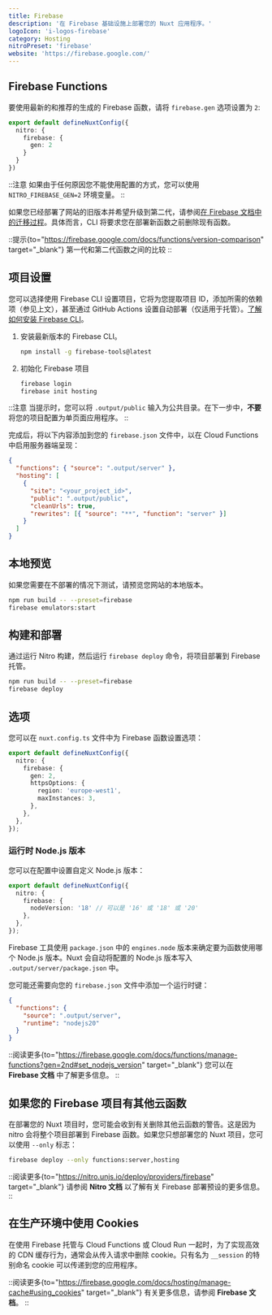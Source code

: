 ```yaml
---
title: Firebase
description: '在 Firebase 基础设施上部署您的 Nuxt 应用程序。'
logoIcon: 'i-logos-firebase'
category: Hosting
nitroPreset: 'firebase'
website: 'https://firebase.google.com/'
---
```


## Firebase Functions

要使用最新的和推荐的生成的 Firebase 函数，请将 `firebase.gen` 选项设置为 `2`:

```ts [nuxt.config.ts]
export default defineNuxtConfig({
  nitro: {
    firebase: {
      gen: 2
    }
  }
})
```

::注意
如果由于任何原因您不能使用配置的方式，您可以使用 `NITRO_FIREBASE_GEN=2` 环境变量。
::

如果您已经部署了网站的旧版本并希望升级到第二代，请参阅[在 Firebase 文档中的迁移过程](https://firebase.google.com/docs/functions/2nd-gen-upgrade)。具体而言，CLI 将要求您在部署新函数之前删除现有函数。

::提示{to="https://firebase.google.com/docs/functions/version-comparison" target="_blank"}
第一代和第二代函数之间的比较
::

## 项目设置

您可以选择使用 Firebase CLI 设置项目，它将为您提取项目 ID，添加所需的依赖项（参见上文），甚至通过 GitHub Actions 设置自动部署（仅适用于托管）。[了解如何安装 Firebase CLI](https://firebase.google.com/docs/cli#windows-npm)。

1. 安装最新版本的 Firebase CLI。

    ```bash [命令行]
    npm install -g firebase-tools@latest
    ```

2. 初始化 Firebase 项目

    ```bash [命令行]
    firebase login
    firebase init hosting
    ```

::注意
当提示时，您可以将 `.output/public` 输入为公共目录。在下一步中，**不要**将您的项目配置为单页面应用程序。
::

完成后，将以下内容添加到您的 `firebase.json` 文件中，以在 Cloud Functions 中启用服务器端呈现：

```json [firebase.json]
{
  "functions": { "source": ".output/server" },
  "hosting": [
    {
      "site": "<your_project_id>",
      "public": ".output/public",
      "cleanUrls": true,
      "rewrites": [{ "source": "**", "function": "server" }]
    }
  ]
}
```

## 本地预览

如果您需要在不部署的情况下测试，请预览您网站的本地版本。

```bash
npm run build -- --preset=firebase
firebase emulators:start
```

## 构建和部署

通过运行 Nitro 构建，然后运行 `firebase deploy` 命令，将项目部署到 Firebase 托管。

```bash
npm run build -- --preset=firebase
firebase deploy
```

## 选项

您可以在 `nuxt.config.ts` 文件中为 Firebase 函数设置选项：

```ts [nuxt.config.ts]
export default defineNuxtConfig({
  nitro: {
    firebase: {
      gen: 2,
      httpsOptions: {
        region: 'europe-west1',
        maxInstances: 3,
      },
    },
  },
});
```

### 运行时 Node.js 版本

您可以在配置中设置自定义 Node.js 版本：

```ts [nuxt.config.ts]
export default defineNuxtConfig({
  nitro: {
    firebase: {
      nodeVersion: '18' // 可以是 '16' 或 '18' 或 '20'
    },
  },
});
```

Firebase 工具使用 `package.json` 中的 `engines.node` 版本来确定要为函数使用哪个 Node.js 版本。Nuxt 会自动将配置的 Node.js 版本写入 `.output/server/package.json` 中。

您可能还需要向您的 `firebase.json` 文件中添加一个运行时键：

```json [firebase.json]
{
  "functions": {
    "source": ".output/server",
    "runtime": "nodejs20"
  }
}
```

::阅读更多{to="https://firebase.google.com/docs/functions/manage-functions?gen=2nd#set_nodejs_version" target="_blank"}
您可以在 **Firebase 文档** 中了解更多信息。
::

## 如果您的 Firebase 项目有其他云函数

在部署您的 Nuxt 项目时，您可能会收到有关删除其他云函数的警告。这是因为 nitro 会将整个项目部署到 Firebase 函数。如果您只想部署您的 Nuxt 项目，您可以使用 `--only` 标志：

```bash
firebase deploy --only functions:server,hosting
```

::阅读更多{to="https://nitro.unjs.io/deploy/providers/firebase" target="_blank"}
请参阅 **Nitro 文档** 以了解有关 Firebase 部署预设的更多信息。
::

## 在生产环境中使用 Cookies

在使用 Firebase 托管与 Cloud Functions 或 Cloud Run 一起时，为了实现高效的 CDN 缓存行为，通常会从传入请求中删除 cookie。只有名为 `__session` 的特别命名 cookie 可以传递到您的应用程序。

::阅读更多{to="https://firebase.google.com/docs/hosting/manage-cache#using_cookies" target="\_blank"}
有关更多信息，请参阅 **Firebase 文档**。
::
